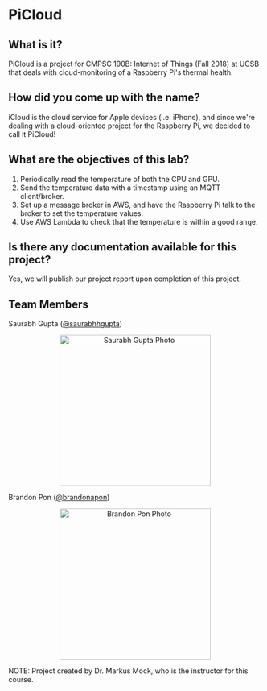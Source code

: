 # PiCloud

## What is it?
PiCloud is a project for CMPSC 190B: Internet of Things (Fall 2018) at UCSB that deals with cloud-monitoring of a Raspberry Pi's thermal health.

## How did you come up with the name?
iCloud is the cloud service for Apple devices (i.e. iPhone), and since we're dealing with a cloud-oriented project for the Raspberry Pi, we decided to call it PiCloud!

## What are the objectives of this lab?
1. Periodically read the temperature of both the CPU and GPU.
2. Send the temperature data with a timestamp using an MQTT client/broker.
3. Set up a message broker in AWS, and have the Raspberry Pi talk to the broker to set the temperature values.
4. Use AWS Lambda to check that the temperature is within a good range.

## Is there any documentation available for this project?
Yes, we will publish our project report upon completion of this project.

## Team Members
Saurabh Gupta ([@saurabhhgupta](https://github.com/saurabhhgupta))
<p align="center">
  <img height="300px" src="https://github.com/saurabhhgupta/PiCloud/blob/master/pictures/saurabh.png"" alt="Saurabh Gupta Photo">
</p>

Brandon Pon ([@brandonapon](https://github.com/brandonapon))
<p align="center">
  <img height="300px" src="https://github.com/saurabhhgupta/PiCloud/blob/master/pictures/brandon.png"" alt="Brandon Pon Photo">
</p>

NOTE: Project created by Dr. Markus Mock, who is the instructor for this course.
